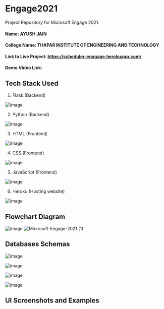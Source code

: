 # Engage2021
Project Repository for Microsoft Engage 2021. 

#### Name: AYUSH JAIN
#### College Name: THAPAR INSTITUTE OF ENGINEERING AND TECHNOLOGY

#### Link to Live Project: https://scheduler-enagage.herokuapp.com/

#### Demo Video Link: 


## Tech Stack Used
1. Flask (Backend) 

![image](https://user-images.githubusercontent.com/42894689/133317407-dc868f47-fbcb-4799-be73-b25313e65b0d.png)

2. Python (Backend)

![image](https://user-images.githubusercontent.com/42894689/143119648-0ab28a41-89f1-4f43-afcb-2e993d95c028.png)

3. HTML (Frontend)

![image](https://user-images.githubusercontent.com/42894689/133317464-d798e31b-8622-46be-909c-a264e34b7d31.png)

4. CSS (Frontend)

![image](https://user-images.githubusercontent.com/42894689/133317498-05875c94-9f66-47c4-b2d3-bc5a09d1361b.png)

5. JavaScript (Frontend)

![image](https://user-images.githubusercontent.com/42894689/143118611-b9263fb6-8879-4ed6-a44c-f123383e292f.png)

6. Heroku (Hosting website)

![image](https://user-images.githubusercontent.com/42894689/133317602-42753fcb-f12e-45b5-8983-715964902754.png)

## Flowchart Diagram
![image](https://user-images.githubusercontent.com/42894689/143010630-18985554-2ad2-4ba4-b46c-2f30af69d512.png)
![Microsoft-Engage-2021 (1)](https://user-images.githubusercontent.com/42894689/143114663-8e53f3c9-0b80-40dc-b1a6-a80ab230c0e1.jpg)


## Databases Schemas
![image](https://user-images.githubusercontent.com/42894689/143095720-83eebac9-9687-43bb-904d-dd40704a8751.png)

![image](https://user-images.githubusercontent.com/42894689/143095760-4f90d601-5ee5-4d7b-a3c0-0937069ff5b9.png)

![image](https://user-images.githubusercontent.com/42894689/143095781-f984a943-d324-4574-ac92-f4ec94310178.png)

![image](https://user-images.githubusercontent.com/42894689/143095790-0a1d242a-e87c-4709-ae8a-e9b642ceead7.png)


## UI Screenshots and Examples

